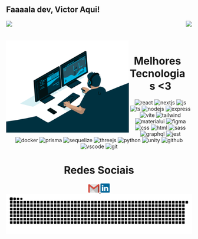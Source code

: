 ## Faaaala dev, Victor Aqui!

<div>
  
  <img  height="130em" src="https://github-readme-stats.vercel.app/api?username=VictorCoded&show_icons=true&theme=react&include_all_commits=true&count_private=true"/>
  <img align="right" height="130em" src="https://github-readme-stats.vercel.app/api/top-langs/?username=VictorCoded&layout=compact&langs_count=16&theme=react"/>
</div>
<br>

<div  align="center"> 
  <div style="display: inline_block"><br>
     <img align="left" height="250" alt="coding-time" src="code.gif">
    <h1 align="center">Melhores Tecnologias <3</h1>
    <img src='https://skillicons.dev/icons?i=react' alt='react'/>
    <img src='https://skillicons.dev/icons?i=nextjs' alt='nextjs'/>
    <img src='https://skillicons.dev/icons?i=js' alt='js'/>
    <img src='https://skillicons.dev/icons?i=ts' alt='ts'/>
    <img src='https://skillicons.dev/icons?i=nodejs' alt='nodejs'/>
    <img src='https://skillicons.dev/icons?i=express' alt='express'/>
    <img src='https://skillicons.dev/icons?i=vite' alt='vite'/>
    <img src='https://skillicons.dev/icons?i=tailwind' alt='tailwind'/>
    <img src='https://skillicons.dev/icons?i=materialui' alt='materialui'/>
    <img src='https://skillicons.dev/icons?i=figma' alt='figma'/>
    <img src='https://skillicons.dev/icons?i=css' alt='css'/>
    <img src='https://skillicons.dev/icons?i=html' alt='html'/>
    <img src='https://skillicons.dev/icons?i=sass' alt='sass'/>
    <img src='https://skillicons.dev/icons?i=graphql' alt='graphql'/>
    <img src='https://skillicons.dev/icons?i=jest' alt='jest'/>
    <img src='https://skillicons.dev/icons?i=docker' alt='docker'/>
    <img src='https://skillicons.dev/icons?i=prisma' alt='prisma'/>
    <img src='https://skillicons.dev/icons?i=sequelize' alt='sequelize'/>
    <img src='https://skillicons.dev/icons?i=threejs' alt='threejs'/>
    <img src='https://skillicons.dev/icons?i=python' alt='python'/>
    <img src='https://skillicons.dev/icons?i=unity' alt='unity'/>
    <img src='https://skillicons.dev/icons?i=github' alt='github'/>
    <img src='https://skillicons.dev/icons?i=vscode' alt='vscode'/>
    <img src='https://skillicons.dev/icons?i=git' alt='git'/>
   </div>
    
  
  <h1 align="center">Redes Sociais</h1>
    <a href = "mailto: v.henriquecarvalho10@gmail.com">
      <img width="30" src="gmail.svg">
    </a>
    <a href = "https://www.linkedin.com/in/victor-henrique1/">
      <img width="25" src="linkedin.svg">
    </a>
</div>

<picture align="center">
  <source media="(prefers-color-scheme: dark)" srcset="https://raw.githubusercontent.com/VictorCoded/VictorCoded/output/github-contribution-grid-snake-dark.svg">
  <source media="(prefers-color-scheme: light)" srcset="https://raw.githubusercontent.com/VictorCoded/VictorCoded/output/github-contribution-grid-snake-dark.svg">
  <img align="center" alt="github contribution grid snake animation" src="https://raw.githubusercontent.com/VictorCoded/VictorCoded/output/github-contribution-grid-snake.svg">
</picture>

